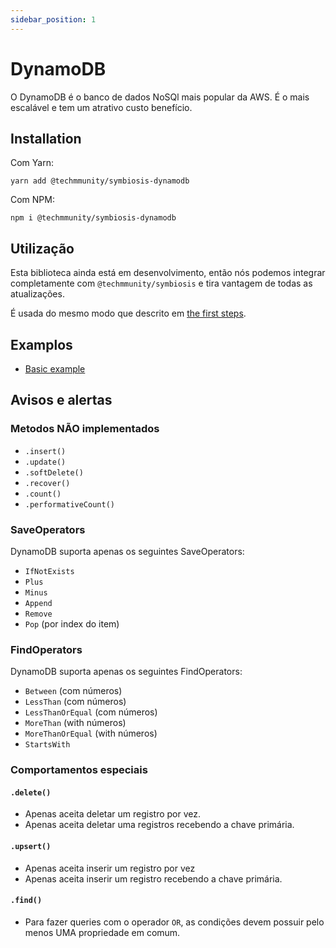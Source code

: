 ```yaml
---
sidebar_position: 1
---
```


# DynamoDB

O DynamoDB é o banco de dados NoSQl mais popular da AWS. É o mais escalável e tem um atrativo custo benefício.

## Installation

Com Yarn:

```
yarn add @techmmunity/symbiosis-dynamodb
```

Com NPM:

```
npm i @techmmunity/symbiosis-dynamodb
```

## Utilização

Esta biblioteca ainda está em desenvolvimento, então nós podemos integrar completamente com `@techmmunity/symbiosis` e tira vantagem de todas as atualizações.

É usada do mesmo modo que descrito em [the first steps](../overview/first-steps).

## Examplos

- [Basic example](https://github.com/techmmunity-education/symbiosis-dynamodb-example)

## Avisos e alertas

### Metodos NÃO implementados

- `.insert()`
- `.update()`
- `.softDelete()`
- `.recover()`
- `.count()`
- `.performativeCount()`

### SaveOperators

DynamoDB suporta apenas os seguintes SaveOperators:

- `IfNotExists`
- `Plus`
- `Minus`
- `Append`
- `Remove`
- `Pop` (por index do item)

### FindOperators

DynamoDB suporta apenas os seguintes FindOperators:

- `Between` (com números)
- `LessThan` (com números)
- `LessThanOrEqual` (com números)
- `MoreThan` (with números)
- `MoreThanOrEqual` (with números)
- `StartsWith`

### Comportamentos especiais

#### `.delete()`

- Apenas aceita deletar um registro por vez.
- Apenas aceita deletar uma registros recebendo a chave primária.

#### `.upsert()`

- Apenas aceita inserir um registro por vez
- Apenas aceita inserir um registro recebendo a chave primária.

#### `.find()`

- Para fazer queries com o operador `OR`, as condições devem possuir pelo menos UMA propriedade em comum.
